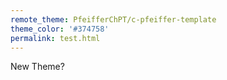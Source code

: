 ```yaml
---
remote_theme: PfeifferChPT/c-pfeiffer-template
theme_color: '#374758'
permalink: test.html
---
```

New Theme?
